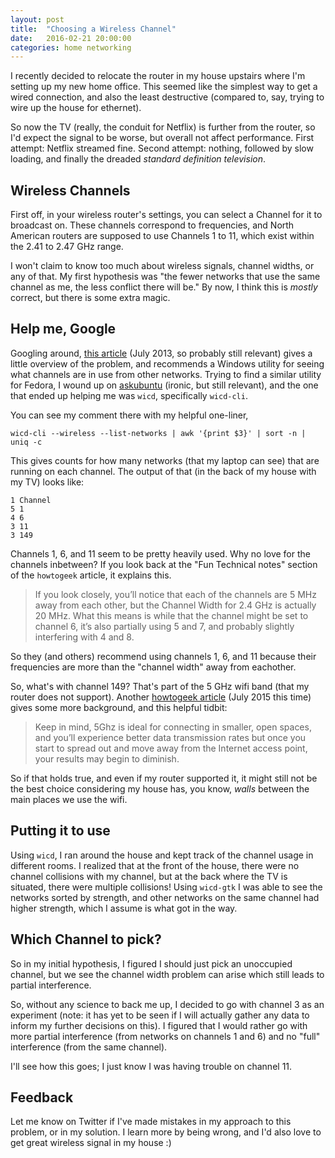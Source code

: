 ```yaml
---
layout: post
title:  "Choosing a Wireless Channel"
date:   2016-02-21 20:00:00
categories: home networking
---
```


I recently decided to relocate the router in my house upstairs where I'm setting up my new home office.  This seemed like the simplest way to get a wired connection, and also the least destructive (compared to, say, trying to wire up the house for ethernet).

So now the TV (really, the conduit for Netflix) is further from the router, so I'd expect the signal to be worse, but overall not affect performance.  First attempt: Netflix streamed fine.  Second attempt: nothing, followed by slow loading, and finally the dreaded *standard definition television*.

## Wireless Channels

First off, in your wireless router's settings, you can select a Channel for it to broadcast on.  These channels correspond to frequencies, and North American routers are supposed to use Channels 1 to 11, which exist within the 2.41 to 2.47 GHz range.

I won't claim to know too much about wireless signals, channel widths, or any of that.  My first hypothesis was "the fewer networks that use the same channel as me, the less conflict there will be."  By now, I think this is *mostly* correct, but there is some extra magic.

## Help me, Google

Googling around, [this article](http://www.howtogeek.com/howto/21132/change-your-wi-fi-router-channel-to-optimize-your-wireless-signal/) (July 2013, so probably still relevant) gives a little overview of the problem, and recommends a Windows utility for seeing what channels are in use from other networks.  Trying to find a similar utility for Fedora, I wound up on [askubuntu](http://askubuntu.com/questions/309458/is-there-a-program-to-see-channels-used-by-wifi-networks-similar-to-vistumbler) (ironic, but still relevant), and the one that ended up helping me was `wicd`, specifically `wicd-cli`.

You can see my comment there with my helpful one-liner,

`wicd-cli --wireless --list-networks | awk '{print $3}' | sort -n | uniq -c`

This gives counts for how many networks (that my laptop can see) that are running on each channel.  The output of that (in the back of my house with my TV) looks like:

```
1 Channel
5 1
4 6
3 11
3 149
```

Channels 1, 6, and 11 seem to be pretty heavily used.  Why no love for the channels inbetween?  If you look back at the "Fun Technical notes" section of the `howtogeek` article, it explains this.

>If you look closely, you’ll notice that each of the channels are 5 MHz away from each other, but the Channel Width for 2.4 GHz is actually 20 MHz. What this means is while that the channel might be set to channel 6, it’s also partially using 5 and 7, and probably slightly interfering with 4 and 8.

So they (and others) recommend using channels 1, 6, and 11 because their frequencies are more than the "channel width" away from eachother.

So, what's with channel 149?  That's part of the 5 GHz wifi band (that my router does not support).  Another [howtogeek article](http://www.howtogeek.com/222249/whats-the-difference-between-2.4-ghz-and-5-ghz-wi-fi-and-which-should-you-use/) (July 2015 this time) gives some more background, and this helpful tidbit:

>Keep in mind, 5Ghz is ideal for connecting in smaller, open spaces, and you’ll experience better data transmission rates but once you start to spread out and move away from the Internet access point, your results may begin to diminish.

So if that holds true, and even if my router supported it, it might still not be the best choice considering my house has, you know, *walls* between the main places we use the wifi.

## Putting it to use

Using `wicd`, I ran around the house and kept track of the channel usage in different rooms.   I realized that at the front of the house, there were no channel collisions with my channel, but at the back where the TV is situated, there were multiple collisions!  Using `wicd-gtk` I was able to see the networks sorted by strength, and other networks on the same channel had higher strength, which I assume is what got in the way.

## Which Channel to pick?

So in my initial hypothesis, I figured I should just pick an unoccupied channel, but we see the channel width problem can arise which still leads to partial interference.

So, without any science to back me up, I decided to go with channel 3 as an experiment (note: it has yet to be seen if I will actually gather any data to inform my further decisions on this).  I figured that I would rather go with more partial interference (from networks on channels 1 and 6) and no "full" interference (from the same channel).

I'll see how this goes; I just know I was having trouble on channel 11.

## Feedback
Let me know on Twitter if I've made mistakes in my approach to this problem, or in my solution.  I learn more by being wrong, and I'd also love to get great wireless signal in my house :)
